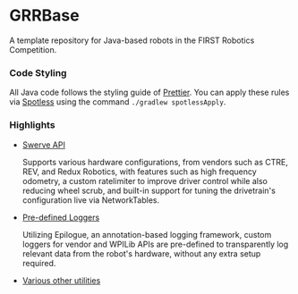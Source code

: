 # GRRBase
A template repository for Java-based robots in the FIRST Robotics Competition.

### Code Styling
All Java code follows the styling guide of [Prettier](https://prettier.io/). You can apply these rules via [Spotless](https://github.com/diffplug/spotless/tree/main) using the command `./gradlew spotlessApply`.

### Highlights

- [Swerve API](https://github.com/Greater-Rochester-Robotics/GRRBase/blob/main/src/main/java/org/team340/lib/swerve/SwerveAPI.java)

    Supports various hardware configurations, from vendors such as CTRE, REV, and Redux Robotics, with features such as high frequency odometry, a custom ratelimiter to improve driver control while also reducing wheel scrub, and built-in support for tuning the drivetrain's configuration live via NetworkTables.

- [Pre-defined Loggers](https://github.com/Greater-Rochester-Robotics/GRRBase/tree/main/src/main/java/org/team340/lib/logging)

    Utilizing Epilogue, an annotation-based logging framework, custom loggers for vendor and WPILib APIs are pre-defined to transparently log relevant data from the robot's hardware, without any extra setup required.

- [Various other utilities](https://github.com/Greater-Rochester-Robotics/GRRBase/tree/main/src/main/java/org/team340/lib/util)
